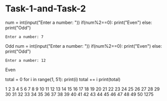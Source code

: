 # Task-1-and-Task-2
num = int(input("Enter a number: "))
if(num%2==0):
    print("Even")
else:
    print("Odd")

    Enter a number: 7
Odd
num = int(input("Enter a number: "))
if(num%2==0):
    print("Even")
else:
    print("Odd")

    Enter a number: 12
Even


total = 0
for i in range(1, 51):
    print(i)
    total += i
print(total)

1
2
3
4
5
6
7
8
9
10
11
12
13
14
15
16
17
18
19
20
21
22
23
24
25
26
27
28
29
30
31
32
33
34
35
36
37
38
39
40
41
42
43
44
45
46
47
48
49
50
1275

